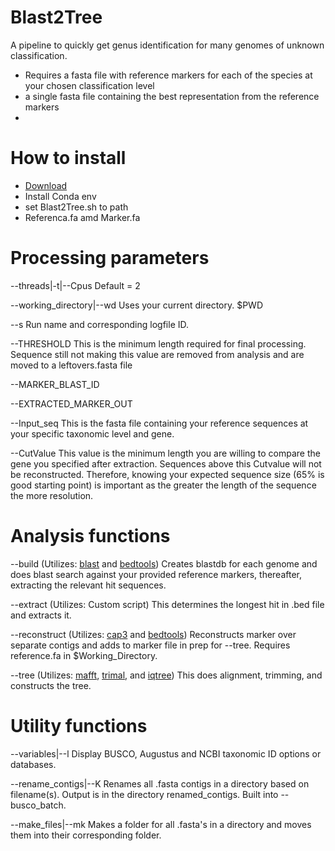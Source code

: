 # Blast2Tree
A pipeline to quickly get genus identification for many genomes of unknown classification.
- Requires a fasta file with reference markers for each of the species at your chosen classification level
- a single fasta file containing the best representation from the reference markers
- 

# How to install
- [Download](https://github.com/CallinCeriani/Blast2Tree/archive/refs/tags/Versions.tar.gz)
- Install Conda env
- set Blast2Tree.sh to path
- Referenca.fa amd Marker.fa

# Processing parameters

--threads|-t|--Cpus 
Default = 2

--working_directory|--wd 
Uses your current directory. $PWD

--s
Run name and corresponding logfile ID.

--THRESHOLD
This is the minimum length required for final processing. Sequence still not making this value are removed from analysis and are moved to a leftovers.fasta file

--MARKER_BLAST_ID

--EXTRACTED_MARKER_OUT

--Input_seq
This is the fasta file containing your reference sequences at your specific taxonomic level and gene.

--CutValue 
This value is the minimum length you are willing to compare the gene you specified after extraction. Sequences above this Cutvalue will not be reconstructed. Therefore, knowing your expected sequence size (65% is good starting point) is important as the greater the length of the sequence the more resolution. 

# Analysis functions

--build
(Utilizes: [blast](https://anaconda.org/bioconda/blast) and [bedtools](https://anaconda.org/bioconda/bedtools)) Creates blastdb for each genome and does blast search against your provided reference markers, thereafter, extracting the relevant hit sequences.

--extract
(Utilizes: Custom script) This determines the longest hit in .bed file and extracts it.

--reconstruct
(Utilizes: [cap3](https://anaconda.org/bioconda/cap3) and [bedtools](https://anaconda.org/bioconda/bedtools)) Reconstructs marker over separate contigs and adds to marker file in prep for --tree. Requires reference.fa in $Working_Directory.

--tree
(Utilizes: [mafft](https://anaconda.org/bioconda/mafft), [trimal](https://anaconda.org/bioconda/trimal), and [iqtree](https://anaconda.org/bioconda/iqtree)) This does alignment, trimming, and constructs the tree.

# Utility functions

--variables|--l
Display BUSCO, Augustus and NCBI taxonomic ID options or databases.

--rename_contigs|--K
Renames all .fasta contigs in a directory based on filename(s). Output is in the directory renamed_contigs. Built into --busco_batch.

--make_files|--mk
Makes a folder for all .fasta's in a directory and moves them into their corresponding folder.
